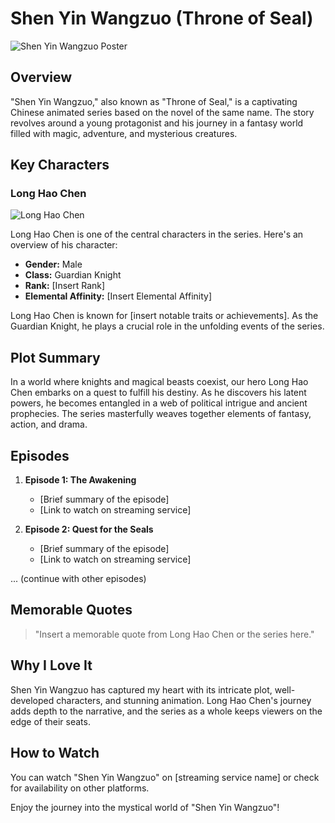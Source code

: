 # Shen Yin Wangzuo (Throne of Seal)

![Shen Yin Wangzuo Poster]([link_to_poster_image](https://www.google.com/url?sa=i&url=https%3A%2F%2Fsywz.fandom.com%2Fwiki%2FLong_Hao_Chen&psig=AOvVaw1dXROG2k5POGYOpo8UvuJ4&ust=1701582748511000&source=images&cd=vfe&opi=89978449&ved=0CBIQjRxqFwoTCOi1gfGH8IIDFQAAAAAdAAAAABAE))

## Overview

"Shen Yin Wangzuo," also known as "Throne of Seal," is a captivating Chinese animated series based on the novel of the same name. The story revolves around a young protagonist and his journey in a fantasy world filled with magic, adventure, and mysterious creatures.

## Key Characters

### Long Hao Chen

![Long Hao Chen](https://vignette.wikia.nocookie.net/sywz/images/5/5a/Long_Hao_Chen.png/revision/latest/scale-to-width-down/340?cb=20170329115527)

Long Hao Chen is one of the central characters in the series. Here's an overview of his character:

- **Gender:** Male
- **Class:** Guardian Knight
- **Rank:** [Insert Rank]
- **Elemental Affinity:** [Insert Elemental Affinity]

Long Hao Chen is known for [insert notable traits or achievements]. As the Guardian Knight, he plays a crucial role in the unfolding events of the series.

## Plot Summary

In a world where knights and magical beasts coexist, our hero Long Hao Chen embarks on a quest to fulfill his destiny. As he discovers his latent powers, he becomes entangled in a web of political intrigue and ancient prophecies. The series masterfully weaves together elements of fantasy, action, and drama.

## Episodes

1. **Episode 1: The Awakening**
   - [Brief summary of the episode]
   - [Link to watch on streaming service]

2. **Episode 2: Quest for the Seals**
   - [Brief summary of the episode]
   - [Link to watch on streaming service]

... (continue with other episodes)

## Memorable Quotes

> "Insert a memorable quote from Long Hao Chen or the series here."

## Why I Love It

Shen Yin Wangzuo has captured my heart with its intricate plot, well-developed characters, and stunning animation. Long Hao Chen's journey adds depth to the narrative, and the series as a whole keeps viewers on the edge of their seats.

## How to Watch

You can watch "Shen Yin Wangzuo" on [streaming service name] or check for availability on other platforms.

Enjoy the journey into the mystical world of "Shen Yin Wangzuo"!

